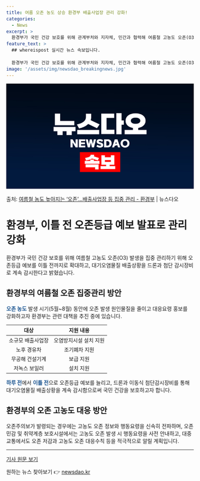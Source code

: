 ```yaml
---
title: 여름 오존 농도 상승 환경부 배출사업장 관리 강화!
categories:
  - News
excerpt: >
  환경부가 국민 건강 보호를 위해 관계부처와 지자체, 민간과 협력해 여름철 고농도 오존(O3) 발생을 집중관리…
feature_text: >
  ## whereispost 실시간 뉴스 속보입니다.

  환경부가 국민 건강 보호를 위해 관계부처와 지자체, 민간과 협력해 여름철 고농도 오존(O3) 발생을 집중관리…
image: '/assets/img/newsdao_breakingnews.jpg'
---
```


![뉴스다오 속보](/assets/img/newsdao_breakingnews.jpg)

<p>출처: <a href="https://newsdao.kr/3755" rel="dofollow">여름철 농도 높아지는 ‘오존’…배출사업장 등 집중 관리 - 환경부</a> | 뉴스다오</p>

<h1>환경부, 이틀 전 오존등급 예보 발표로 관리 강화</h1>
<p data-ke-size="size16">환경부가 국민 건강 보호를 위해 여름철 고농도 오존(O3) 발생을 집중 관리하기 위해 오존등급 예보를 이틀 전까지로 확대하고, 대기오염물질 배출상황을 드론과 첨단 감시장비로 계속 감시한다고 밝혔습니다.</p>
<h2 data-ke-size="size26">환경부의 여름철 오존 집중관리 방안</h2>
<p><b><span style="color: #1a5490;">오존 농도</span></b> 발생 시기(5월~8월) 동안에 오존 발생 원인물질을 줄이고 대응요령 홍보를 강화하고자 환경부는 관련 대책을 추진 중에 있습니다.</p>
<table>
<thead>
<tr>
<th style="text-align: center;">대상</th>
<th style="text-align: center;">지원 내용</th>
</tr>
</thead>
<tbody>
<tr>
<td style="text-align: center;">소규모 배출사업장</td>
<td style="text-align: center;">오염방지시설 설치 지원</td>
</tr>
<tr>
<td style="text-align: center;">노후 경유차</td>
<td style="text-align: center;">조기폐차 지원</td>
</tr>
<tr>
<td style="text-align: center;">무공해 건설기계</td>
<td style="text-align: center;">보급 지원</td>
</tr>
<tr>
<td style="text-align: center;">저녹스 보일러</td>
<td style="text-align: center;">설치 지원</td>
</tr>
</tbody>
</table>
<p><b><span style="color: #1a5490;">하루 전</span></b>에서 <b><span style="color: #1a5490;">이틀 전</span></b>으로 오존등급 예보를 늘리고, 드론과 이동식 첨단감시장비를 통해 대기오염물질 배출상황을 계속 감시함으로써 국민 건강을 보호하고자 합니다.</p>
<h2 data-ke-size="size26">환경부의 오존 고농도 대응 방안</h2>
<p>오존주의보가 발령되는 경우에는 고농도 오존 정보와 행동요령을 신속히 전파하며, 오존 민감 및 취약계층 보호시설에서는 고농도 오존 발생 시 행동요령을 사전 안내하고, 대중교통에서도 오존 저감과 고농도 오존 대응수칙 등을 적극적으로 알릴 계획입니다.</p>
<hr>
<p data-ke-size="size16"><a href="https://newsdao.kr/3755">기사 원문 보기</a></p> 

원하는 뉴스 찾아보기 👉 <a href="https://newsdao.kr" rel="dofollow">newsdao.kr</a>


